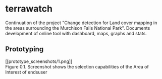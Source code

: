 # terrawatch
Continuation of the project "Change detection for Land cover mapping in the areas surrounding the Murchison Falls National Park". Documents development of online tool with dashboard, maps, graphs and stats.
## Prototyping
[[prototype_screenshots/1.png]]  
        Figure 0.1. Screenshot shows the selection capabilities of the Area of Interest of endsuser 
